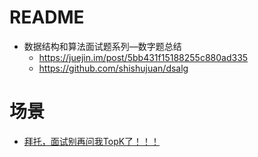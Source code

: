 # README

- 数据结构和算法面试题系列—数字题总结 
    - https://juejin.im/post/5bb431f15188255c880ad335
    - https://github.com/shishujuan/dsalg

# 场景

- [拜托，面试别再问我TopK了！！！](https://mp.weixin.qq.com/s?__biz=MjM5ODYxMDA5OQ==&mid=2651961587&idx=1&sn=54bf39db7043cc638315caf70f24d94b&chksm=bd2d0d2f8a5a84395246be4522d10fbfc1f744658047d5fb3fad8e9f3c3d76baab3a2ce84867&scene=0&ascene=7&devicetype=android-27&version=2607023a&nettype=WIFI&abtest_cookie=BAABAAoACwASABMABAAjlx4AS5keAGiZHgBsmR4AAAA=&lang=zh_CN&pass_ticket=CNGHjMe4%20oqSNOfkGh8SdOJnVubfLCtVFspVUC/VdFlhJhG7YjHErceAvGAgjdxF&wx_header=1) 